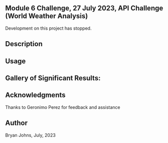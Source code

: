 ## Module 6 Challenge, 27 July 2023, API Challenge (World Weather Analysis)

Development on this project has stopped.

## Description


## Usage


## Gallery of Significant Results:


## Acknowledgments

Thanks to Geronimo Perez for feedback and assistance

## Author

Bryan Johns, July, 2023
